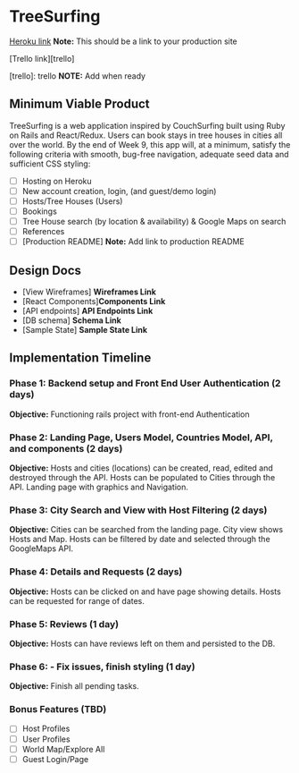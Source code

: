# TreeSurfing

[Heroku link][heroku] **Note:** This should be a link to your production site

[Trello link][trello]

[heroku]: http://www.herokuapp.com
[trello]: trello **NOTE:** Add when ready

## Minimum Viable Product

TreeSurfing is a web application inspired by CouchSurfing built using Ruby on Rails and React/Redux. Users can book stays in tree houses in cities all over the world. By the end of Week 9, this app will, at a minimum, satisfy the following criteria with smooth, bug-free navigation, adequate seed data and sufficient CSS styling:

- [ ] Hosting on Heroku
- [ ] New account creation, login, (and guest/demo login)
- [ ] Hosts/Tree Houses (Users)
- [ ] Bookings
- [ ] Tree House search (by location & availability) & Google Maps on search
- [ ] References
- [ ] [Production README] **Note:** Add link to production README

## Design Docs
* [View Wireframes] **Wireframes Link**
* [React Components]**Components Link**
* [API endpoints] **API Endpoints Link**
* [DB schema] **Schema Link**
* [Sample State] **Sample State Link**

[wireframes]: docs/wireframes
[components]: docs/component-hierarchy.md
[sample-state]: docs/sample-state.md
[api-endpoints]: docs/api-endpoints.md
[schema]: docs/schema.md

## Implementation Timeline

### Phase 1: Backend setup and Front End User Authentication (2 days)

**Objective:** Functioning rails project with front-end Authentication

### Phase 2: Landing Page, Users Model, Countries Model, API, and components (2 days)

**Objective:** Hosts and cities (locations) can be created, read, edited and destroyed through the API. Hosts can be populated to Cities through the API. Landing page with graphics and Navigation.

### Phase 3: City Search and View with Host Filtering (2 days)

**Objective:** Cities can be searched from the landing page. City view shows Hosts and Map. Hosts can be filtered by date and selected through the GoogleMaps API.

### Phase 4: Details and Requests (2 days)

**Objective:** Hosts can be clicked on and have page showing details. Hosts can be requested for range of dates.

### Phase 5: Reviews (1 day)

**Objective:** Hosts can have reviews left on them and persisted to the DB.

### Phase 6: - Fix issues, finish styling (1 day)

**Objective:** Finish all pending tasks.

### Bonus Features (TBD)
- [ ] Host Profiles
- [ ] User Profiles
- [ ] World Map/Explore All
- [ ] Guest Login/Page
